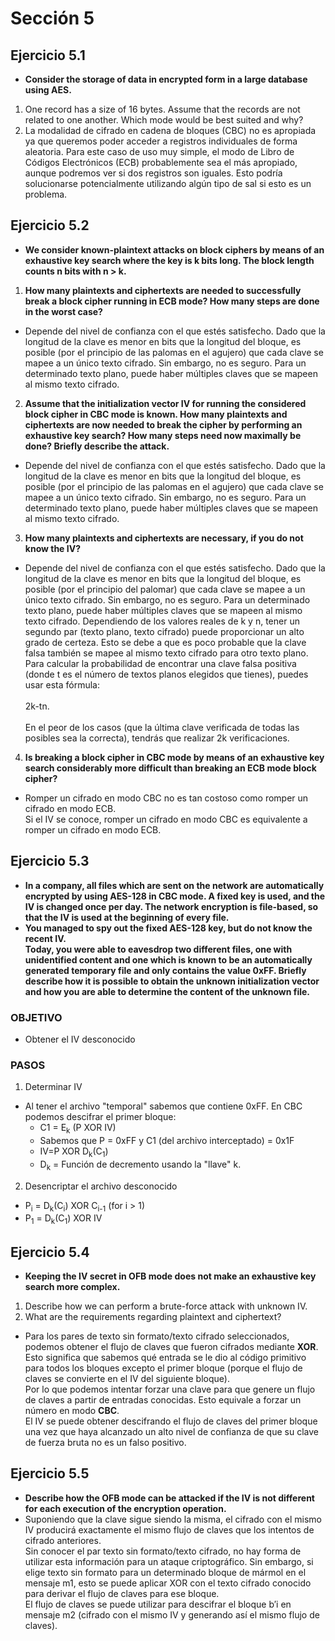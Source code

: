 # Sección 5

## Ejercicio 5.1
- **Consider the storage of data in encrypted form in a large database using AES.**
 1. One record has a size of 16 bytes. Assume that the records are not related to one another. Which mode would be best suited and why?
 2. La modalidad de cifrado en cadena de bloques (CBC) no es apropiada ya que queremos poder acceder a registros individuales de forma aleatoria. Para este caso de uso muy simple, el modo de Libro de Códigos Electrónicos (ECB) probablemente sea el más apropiado, aunque podremos ver si dos registros son iguales. Esto podría solucionarse potencialmente utilizando algún tipo de sal si esto es un problema.

## Ejercicio 5.2
- **We consider known-plaintext attacks on block ciphers by means of an exhaustive key search where the key is k bits long. The block length counts n bits with n > k.**
1. **How many plaintexts and ciphertexts are needed to successfully break a block cipher running in ECB mode? How many steps are done in the worst case?**
- Depende del nivel de confianza con el que estés satisfecho. Dado que la longitud de la clave es menor en bits que la longitud del bloque, es posible (por el principio de las palomas en el agujero) que cada clave se mapee a un único texto cifrado. Sin embargo, no es seguro. Para un determinado texto plano, puede haber múltiples claves que se mapeen al mismo texto cifrado.

2. **Assume that the initialization vector IV for running the considered block cipher in CBC mode is known. How many plaintexts and ciphertexts are now needed to break the cipher by performing an exhaustive key search? How many steps need now maximally be done? Briefly describe the attack.**
- Depende del nivel de confianza con el que estés satisfecho. Dado que la longitud de la clave es menor en bits que la longitud del bloque, es posible (por el principio de las palomas en el agujero) que cada clave se mapee a un único texto cifrado. Sin embargo, no es seguro. Para un determinado texto plano, puede haber múltiples claves que se mapeen al mismo texto cifrado.

3. **How many plaintexts and ciphertexts are necessary, if you do not know the IV?**
- Depende del nivel de confianza con el que estés satisfecho. 
Dado que la longitud de la clave es menor en bits que la longitud del bloque, es posible (por el principio del palomar) que cada clave se mapee a un único texto cifrado. 
Sin embargo, no es seguro. Para un determinado texto plano, puede haber múltiples claves que se mapeen al mismo texto cifrado. Dependiendo de los valores reales de k y n, tener un segundo par (texto plano, texto cifrado) puede proporcionar un alto grado de certeza. Esto se debe a que es poco probable que la clave falsa también se mapee al mismo texto cifrado para otro texto plano. Para calcular la probabilidad de encontrar una clave falsa positiva (donde t es el número de textos planos elegidos que tienes), puedes usar esta fórmula:<br /><br /> 2k-tn. <br /><br />En el peor de los casos (que la última clave verificada de todas las posibles sea la correcta), tendrás que realizar 2k verificaciones.

4. **Is breaking a block cipher in CBC mode by means of an exhaustive key search considerably more difficult than breaking an ECB mode block cipher?**
- Romper un cifrado en modo CBC no es tan costoso como romper un cifrado en modo ECB.<br/> Si el IV se conoce, romper un cifrado en modo CBC es equivalente a romper un cifrado en modo ECB.

## Ejercicio 5.3
- **In a company, all files which are sent on the network are automatically encrypted by using AES-128 in CBC mode. A fixed key is used, and the IV is changed once per day. The network encryption is file-based, so that the IV is used at the beginning of every file.**
- **You managed to spy out the fixed AES-128 key, but do not know the recent IV.<br/> Today, you were able to eavesdrop two different files, one with unidentified content and one which is known to be an automatically generated temporary file and only contains the value 0xFF. Briefly describe how it is possible to obtain the unknown initialization vector and how you are able to determine the content of the unknown file.**
### OBJETIVO
- Obtener el IV desconocido
### PASOS
1. Determinar IV
 - Al tener el archivo "temporal" sabemos que contiene 0xFF. En CBC podemos descifrar el primer bloque:
    - C1 = E<sub>k</sub> (P XOR IV)
    - Sabemos que P = 0xFF y C1 (del archivo interceptado) = 0x1F
    - IV=P XOR D<sub>k</sub>(C<sub>1</sub>)
    - D<sub>k</sub> = Función de decremento usando la "llave" k.

2. Desencriptar el archivo desconocido
 - P<sub>i</sub> = D<sub>k</sub>(C<sub>i</sub>) XOR C<sub>i-1</sub> (for i > 1)
 - P<sub>1</sub> = D<sub>k</sub>(C<sub>1</sub>) XOR IV

## Ejercicio 5.4
- **Keeping the IV secret in OFB mode does not make an exhaustive key search more complex.**
 1. Describe how we can perform a brute-force attack with unknown IV.
 2. What are the requirements regarding plaintext and ciphertext?
 - Para los pares de texto sin formato/texto cifrado seleccionados, podemos obtener el flujo de claves que fueron cifrados mediante **XOR**.</br> Esto significa que sabemos qué entrada se le dio al código primitivo para todos los bloques excepto el primer bloque (porque el flujo de claves se convierte en el IV del siguiente bloque).</br> Por lo que podemos intentar forzar una clave para que genere un flujo de claves a partir de entradas conocidas. Esto equivale a forzar un número en modo **CBC**. </br>El IV se puede obtener descifrando el flujo de claves del primer bloque una vez que haya alcanzado un alto nivel de confianza de que su clave de fuerza bruta no es un falso positivo.

## Ejercicio 5.5
- **Describe how the OFB mode can be attacked if the IV is not different for each execution of the encryption operation.**
 - Suponiendo que la clave sigue siendo la misma, el cifrado con el mismo IV producirá exactamente el mismo flujo de claves que los intentos de cifrado anteriores.
 </br>Sin conocer el par texto sin formato/texto cifrado, no hay forma de utilizar esta información para un ataque criptográfico. Sin embargo, si elige texto sin formato para un determinado bloque de mármol en el mensaje m1, esto se puede aplicar XOR con el texto cifrado conocido para derivar el flujo de claves para ese bloque. 
 </br>El flujo de claves se puede utilizar para descifrar el bloque b′i en mensaje m2 (cifrado con el mismo IV y generando así el mismo flujo de claves).
